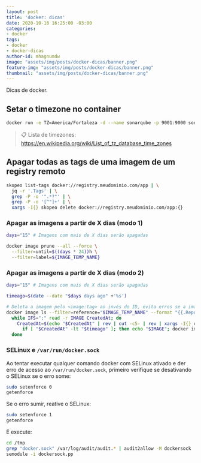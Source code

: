 ```yaml
---
layout: post
title: 'docker: dicas'
date: 2020-10-16 16:25:00 -03:00
categories:
- docker
tags:
- docker
- docker-dicas
author-id: mhagnumdw
image: "assets/img/posts/docker-dicas/banner.png"
feature-img: "assets/img/posts/docker-dicas/banner.png"
thumbnail: "assets/img/posts/docker-dicas/banner.png"
---
```


Dicas de docker.

<!--more-->

## Setar o timezone no container

```bash
docker run -e TZ=America/Fortaleza -d --name sonarqube -p 9001:9000 sonarqube:8.2-community
```

> 📋 Lista de timezones: <https://en.wikipedia.org/wiki/List_of_tz_database_time_zones>

## Apagar todas as tags de uma imagem de um registry remoto

```bash
skopeo list-tags docker://registry.meudominio.com/app | \
  jq -r '.Tags' | \
  grep -P -o '".*?"' | \
  grep -P -o '[^"]+' | \
  xargs -I{} skopeo delete docker://registry.meudominio.com/app:{}
```

### Apagar as imagens a partir de X dias (modo 1)

```bash
days="15" # Imagens com mais de X dias serão apagadas

docker image prune --all --force \
  --filter=until=$((days * 24))h \
  --filter=label=${IMAGE_TEMP_NAME}
```

### Apagar as imagens a partir de X dias (modo 2)

```bash
days="15" # Imagens com mais de X dias serão apagadas

timeago=$(date --date "$days days ago" +'%s')

# Deleta a imagem pelo <image:tag> ao invés do ID, evita erros se a imagem estiver sendo referenciada
docker image ls --filter=reference="$IMAGE_TEMP_NAME" --format "{{.Repository}}:{{.Tag}};{{.CreatedAt}}" |
  while IFS=";" read -r IMAGE CreatedAt; do
    CreatedAt=$(echo "$CreatedAt" | rev | cut -c5- | rev | xargs -I{} date -d {} +%s);
      if [ "$CreatedAt" -lt "$timeago" ]; then echo "$IMAGE"; docker image rm --force "$IMAGE"; fi;
  done
```

### SELinux e `/var/run/docker.sock`

Ao tentar executar qualquer comando docker com SELinux ativado e der erro de acesso ao `/var/run/docker.sock`, primeiro verifique se desativando o SELinux se o erro some:

```bash
sudo setenforce 0
getenforce
```

Se o erro sumir, reative o SELinux:

```bash
sudo setenforce 1
getenforce
```

E execute:

```bash
cd /tmp
grep "docker.sock" /var/log/audit/audit.* | audit2allow -M dockersock
semodule -i dockersock.pp
```
